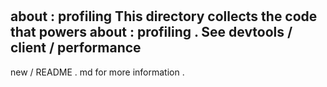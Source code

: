 #
about
:
profiling
This
directory
collects
the
code
that
powers
about
:
profiling
.
See
devtools
/
client
/
performance
-
new
/
README
.
md
for
more
information
.
